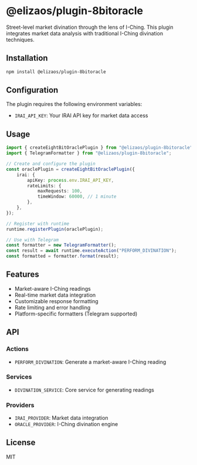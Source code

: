 # @elizaos/plugin-8bitoracle

Street-level market divination through the lens of I-Ching. This plugin integrates market data analysis with traditional I-Ching divination techniques.

## Installation

```bash
npm install @elizaos/plugin-8bitoracle
```

## Configuration

The plugin requires the following environment variables:

- `IRAI_API_KEY`: Your IRAI API key for market data access

## Usage

```typescript
import { createEightBitOraclePlugin } from "@elizaos/plugin-8bitoracle";
import { TelegramFormatter } from "@elizaos/plugin-8bitoracle";

// Create and configure the plugin
const oraclePlugin = createEightBitOraclePlugin({
    irai: {
        apiKey: process.env.IRAI_API_KEY,
        rateLimits: {
            maxRequests: 100,
            timeWindow: 60000, // 1 minute
        },
    },
});

// Register with runtime
runtime.registerPlugin(oraclePlugin);

// Use with Telegram
const formatter = new TelegramFormatter();
const result = await runtime.executeAction("PERFORM_DIVINATION");
const formatted = formatter.format(result);
```

## Features

- Market-aware I-Ching readings
- Real-time market data integration
- Customizable response formatting
- Rate limiting and error handling
- Platform-specific formatters (Telegram supported)

## API

### Actions

- `PERFORM_DIVINATION`: Generate a market-aware I-Ching reading

### Services

- `DIVINATION_SERVICE`: Core service for generating readings

### Providers

- `IRAI_PROVIDER`: Market data integration
- `ORACLE_PROVIDER`: I-Ching divination engine

## License

MIT
